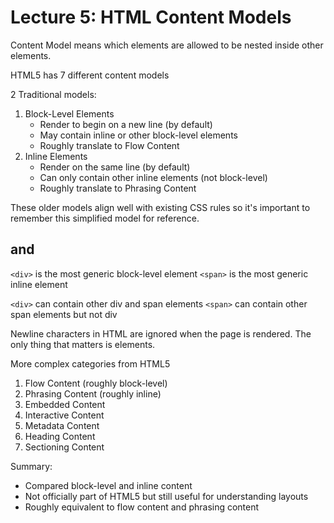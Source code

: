 # Lecture 5: HTML Content Models

Content Model means which elements are allowed to be nested inside other elements.

HTML5 has 7 different content models

2 Traditional models:
1. Block-Level Elements
   * Render to begin on a new line (by default)
   * May contain inline or other block-level elements
   * Roughly translate to Flow Content
2. Inline Elements
   * Render on the same line (by default)
   * Can only contain other inline elements (not block-level)
   * Roughly translate to Phrasing Content

These older models align well with existing CSS rules so it's important to remember this simplified model for reference.

## <div> and <span>

`<div>` is the most generic block-level element
`<span>` is the most generic inline element

`<div>` can contain other div and span elements
`<span>` can contain other span elements but not div

Newline characters in HTML are ignored when the page is rendered. The only thing that matters is elements.

More complex categories from HTML5
1. Flow Content (roughly block-level)
2. Phrasing Content (roughly inline)
3. Embedded Content
4. Interactive Content
5. Metadata Content
6. Heading Content
7. Sectioning Content

Summary:
* Compared block-level and inline content
* Not officially part of HTML5 but still useful for understanding layouts
* Roughly equivalent to flow content and phrasing content